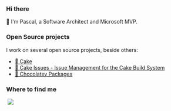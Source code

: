 ### Hi there 

:wave: I'm Pascal, a Software Architect and Microsoft MVP.

### Open Source projects

I work on several open source projects, beside others:

* [:cake: Cake](https://cakebuild.net/)
* [:mag_right: Cake Issues - Issue Management for the Cake Build System](https://cakeissues.net/)
* [:chocolate_bar: Chocolatey Packages](https://chocolatey.org/profiles/pascalberger)

### Where to find me

<a rel="me" href="https://mastodon.social/@pascalberger"><img style="max-width: 100%;" alt="" src="https://img.shields.io/badge/mastodon-%231DA1F2.svg?&style=for-the-badge&logo=mastodon&logoColor=white"></a>
[![](https://img.shields.io/badge/linkedin-%230077B5.svg?&style=for-the-badge&logo=linkedin&logoColor=white)](https://www.linkedin.com/in/hereispascal)
